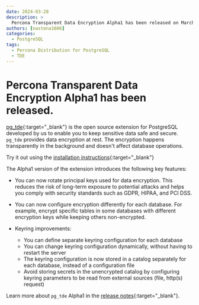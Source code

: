 ```yaml
---
date: 2024-03-28
description: >
  Percona Transparent Data Encryption Alpha1 has been released on March 28, 2024.
authors: [nastena1606]
categories:
  - PostgreSQL
tags:
  - Percona Distribution for PostgreSQL
  - TDE
---
```


# Percona Transparent Data Encryption Alpha1 has been released.

[pg_tde](https://percona.github.io/pg_tde/main/index.html){:target="_blank"} is the open source extension for PostgreSQL developed by us to enable you to keep sensitive data safe and secure. `pg_tde` provides data encryption at rest. The encryption happens transparently in the background and doesn't affect database operations.

Try it out using the [installation instructions](https://percona.github.io/pg_tde/main/install.html){:target="_blank"}

<!-- more -->

The Alpha1 version of the extension introduces the following key features:

* You can now rotate principal keys used for data encryption. This reduces the risk of long-term exposure to potential attacks and helps you comply with security standards such as GDPR, HIPAA, and PCI DSS.

* You can now configure encryption differently for each database. For example, encrypt specific tables in some databases with different encryption keys while keeping others non-encrypted.

* Keyring improvements:

    * You can define separate keyring configuration for each database
    * You can change keyring configuration dynamically, without having to restart the server
    * The keyring configuration is now stored in a catalog separately for each database, instead of a configuration file
    * Avoid storing secrets in the unencrypted catalog by configuring keyring parameters to be read from external sources (file, http(s) request)

Learn more about `pg_tde` Alpha1 in the [release notes](https://percona.github.io/pg_tde/main/release-notes/release-notes.html#alpha-1-2024-03-28){:target="_blank"}. 
